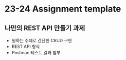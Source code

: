 # 23-24 Assignment template

## 나만의 REST API 만들기 과제

- 원하는 주제로 간단한 CRUD 구현
- REST API 형식
- Postman 테스트 결과 첨부

